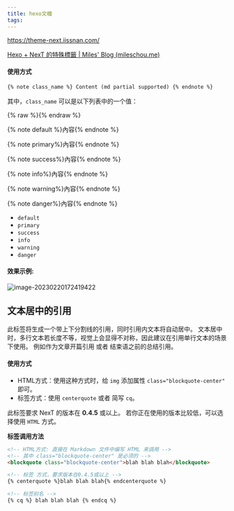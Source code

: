 ```yaml
---
title: hexo文檔
tags:
---
```


https://theme-next.iissnan.com/

[Hexo + NexT 的特殊標籤 | Miles' Blog (mileschou.me)](https://mileschou.me/blog/hexo-next-note-1/)

#### 使用方式

```html
{% note class_name %} Content (md partial supported) {% endnote %}
```

其中，`class_name` 可以是以下列表中的一个值：

{% raw %}{% endraw %}

{% note default %}內容{% endnote %}

{% note primary%}內容{% endnote %}

{% note success%}內容{% endnote %}

{% note info%}內容{% endnote %}

{% note warning%}內容{% endnote %}

{% note danger%}內容{% endnote %}

- `default`
- `primary`
- `success`
- `info`
- `warning`
- `danger`

#### 效果示例:

![image-20230220172419422](https://i.imgur.com/9LkC8J4.png)

## 文本居中的引用

此标签将生成一个带上下分割线的引用，同时引用内文本将自动居中。 文本居中时，多行文本若长度不等，视觉上会显得不对称，因此建议在引用单行文本的场景下使用。 例如作为文章开篇引用 或者 结束语之前的总结引用。

#### 使用方式

- HTML方式：使用这种方式时，给 `img` 添加属性 `class="blockquote-center"` 即可。
- 标签方式：使用 `centerquote` 或者 简写 `cq`。

此标签要求 NexT 的版本在 **0.4.5** 或以上。 若你正在使用的版本比较低，可以选择使用 `HTML` 方式。

 **标签调用方法**

```html
<!-- HTML方式: 直接在 Markdown 文件中编写 HTML 来调用 -->
<!-- 其中 class="blockquote-center" 是必须的 -->
<blockquote class="blockquote-center">blah blah blah</blockquote>

<!-- 标签 方式，要求版本在0.4.5或以上 -->
{% centerquote %}blah blah blah{% endcenterquote %}

<!-- 标签别名 -->
{% cq %} blah blah blah {% endcq %}
```
